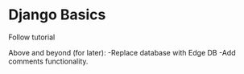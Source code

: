 # Django Basics
Follow tutorial

Above and beyond (for later): 
-Replace database with Edge DB
-Add comments functionality.